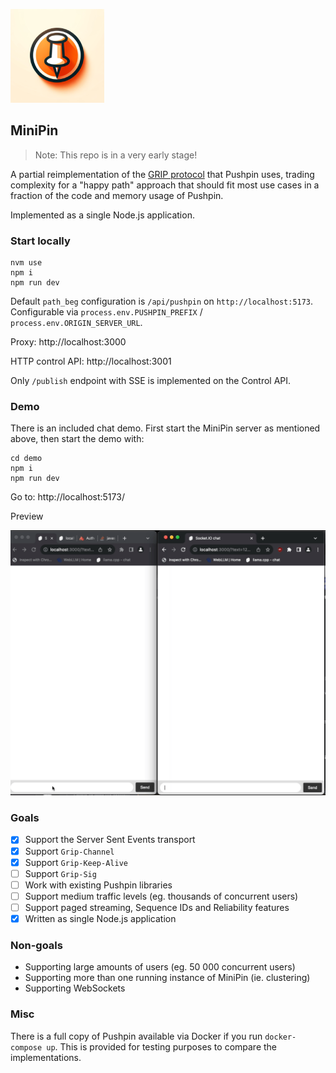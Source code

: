 ![](./.github/minipin-smol.png)

## MiniPin

> Note: This repo is in a very early stage!

A partial reimplementation of the [GRIP protocol](https://pushpin.org/docs/protocols/grip/) that Pushpin uses, trading complexity for a "happy path" approach that should fit most use cases in a fraction of the code and memory usage of Pushpin.

Implemented as a single Node.js application.

### Start locally

```
nvm use
npm i
npm run dev
```

Default `path_beg` configuration is `/api/pushpin` on `http://localhost:5173`. Configurable via `process.env.PUSHPIN_PREFIX` / `process.env.ORIGIN_SERVER_URL`.

Proxy: http://localhost:3000

HTTP control API: http://localhost:3001

Only `/publish` endpoint with SSE is implemented on the Control API.

### Demo

There is an included chat demo. First start the MiniPin server as mentioned above, then start the demo with:

```
cd demo
npm i
npm run dev
```

Go to:
http://localhost:5173/

Preview

![Demo](./.github/recording.gif)

### Goals

- [x] Support the Server Sent Events transport
- [x] Support `Grip-Channel`
- [x] Support `Grip-Keep-Alive`
- [ ] Support `Grip-Sig`
- [ ] Work with existing Pushpin libraries
- [ ] Support medium traffic levels (eg. thousands of concurrent users)
- [ ] Support paged streaming, Sequence IDs and Reliability features
- [x] Written as single Node.js application

### Non-goals

* Supporting large amounts of users (eg. 50 000 concurrent users)
* Supporting more than one running instance of MiniPin (ie. clustering)
* Supporting WebSockets

### Misc

There is a full copy of Pushpin available via Docker if you run `docker-compose up`. This is provided for testing purposes to compare the implementations.
